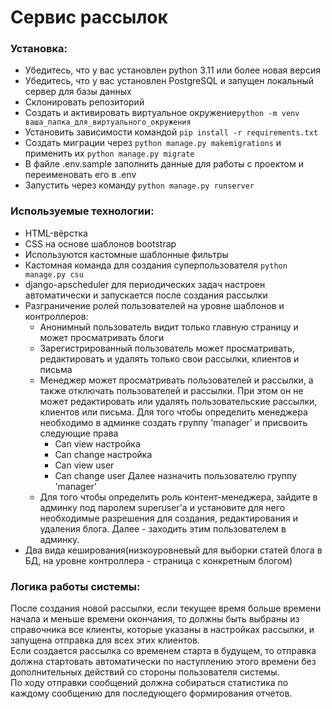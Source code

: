 # Сервис рассылок

### Установка:
- Убедитесь, что у вас установлен python 3.11 или более новая версия<br>
- Убедитесь, что у вас установлен PostgreSQL и запущен локальный сервер для базы данных<br>
- Склонировать репозиторий<br>
- Создать и активировать виртуальное окружение```python -m venv ваша_папка_для_виртуального_окружения```<br>
- Установить зависимости командой ```pip install -r requirements.txt```<br>
- Создать миграции через ```python manage.py makemigrations``` и применить их ```python manage.py migrate```<br>
- В файле .env.sample заполнить данные для работы с проектом и переименовать его в .env<br>
- Запустить через команду ```python manage.py runserver```<br>

### Используемые технологии:
- HTML-вёрстка<br>
- CSS на основе шаблонов bootstrap<br>
- Используются кастомные шаблонные фильтры<br>
- Кастомная команда для создания суперпользователя ```python manage.py csu```<br>
- django-apscheduler для периодических задач настроен автоматически и запускается после создания рассылки<br>
- Разграничение ролей пользователей на уровне шаблонов и контроллеров:
  - Анонимный пользователь видит только главную страницу и может просматривать блоги
  - Зарегистрированный пользователь может просматривать, редактировать и удалять только свои рассылки, клиентов и письма
  - Менеджер может просматривать пользователей и рассылки, а также отключать пользователей и рассылки. При этом он 
  не может редактировать или удалять пользовательские рассылки, клиентов или письма. Для того чтобы определить менеджера
  необходимо в админке создать группу 'manager' и присвоить следующие права
    - Can view настройка
    - Can change настройка
    - Can view user
    - Can change user
    Далее назначить пользователю группу 'manager'
  - Для того чтобы определить роль контент-менеджера, зайдите в админку под паролем superuser'a и установите для него 
  необходимые разрешения для создания, редактирования и удаления блога. Далее - заходить этим пользователем в админку.
- Два вида кеширования(низкоуровневый для выборки статей блога в БД, на уровне контроллера - страница с конкретным блогом)

### Логика работы системы:
После создания новой рассылки, если текущее время больше времени начала и меньше времени окончания, 
то должны быть выбраны из справочника все клиенты, которые указаны в настройках рассылки, и запущена отправка для всех этих клиентов.<br>
Если создается рассылка со временем старта в будущем, то отправка должна стартовать автоматически по наступлению этого времени 
без дополнительных действий со стороны пользователя системы.<br>
По ходу отправки сообщений должна собираться статистика по каждому сообщению для последующего формирования отчетов.